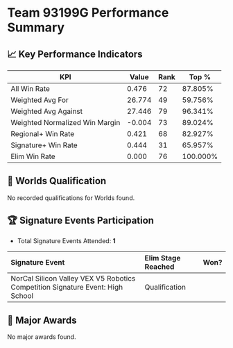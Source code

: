 # Team 93199G Performance Summary

## 📈 Key Performance Indicators
| KPI | Value | Rank | Top % |
| --- | ----- | ---- | ----- |
| All Win Rate | 0.476 | 72 | 87.805% |
| Weighted Avg For | 26.774 | 49 | 59.756% |
| Weighted Avg Against | 27.446 | 79 | 96.341% |
| Weighted Normalized Win Margin | -0.004 | 73 | 89.024% |
| Regional+ Win Rate | 0.421 | 68 | 82.927% |
| Signature+ Win Rate | 0.444 | 31 | 65.957% |
| Elim Win Rate | 0.000 | 76 | 100.000% |


## 🎯 Worlds Qualification
No recorded qualifications for Worlds found.

## 🏆 Signature Events Participation
- Total Signature Events Attended: **1**

| Signature Event | Elim Stage Reached | Won? |
|:----------------|:-------------------|:----|
| NorCal Silicon Valley VEX V5 Robotics Competition Signature Event: High School | Qualification |  |


## 🥇 Major Awards
No major awards found.
